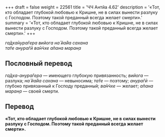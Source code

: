 +++
draft = false
weight = 22561
title = 'ЧЧ Антйа 4.62'
description = '«Тот, кто обладает глубокой любовью к Кришне, не в силах вынести разлуку с Господом. Поэтому такой преданный всегда желает смерти».'
summary = '«Тот, кто обладает глубокой любовью к Кришне, не в силах вынести разлуку с Господом. Поэтому такой преданный всегда желает смерти».'
+++

_га̄д̣ха̄нура̄гера вийога на̄ йа̄йа сахана  
та̄те анура̄гӣ ва̄н̃чхе а̄пана маран̣а_

## Пословный перевод

_га̄д̣ха_\-_анура̄гера_ — имеющего глубокую привязанность; _вийога_ — разлука; _на̄_ _йа̄йа_ _сахана_ — невыносима; _та̄те_ — поэтому; _анура̄гӣ_ — глубоко привязанный к Господу преданный; _ва̄н̃чхе_ — желает; _а̄пана_ _маран̣а_ — своей смерти.

## Перевод

**«Тот, кто обладает глубокой любовью к Кришне, не в силах вынести разлуку с Господом. Поэтому такой преданный всегда желает смерти».**
